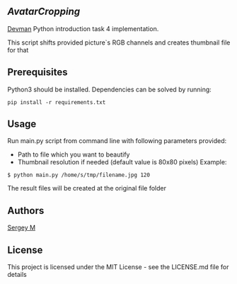 *AvatarCropping*
---
[Devman](https://dvmn.org/modules/meeting-python/lesson/avatar-cropping) Python introduction task 4 implementation.

This script shifts provided picture`s RGB channels and creates thumbnail file for that

**Prerequisites**
---
Python3 should be installed.
Dependencies can be solved by running:
```
pip install -r requirements.txt
``` 

**Usage**
---
Run main.py script from command line with following parameters provided:
- Path to file which you want to beautify
- Thumbnail resolution if needed (default value is 80x80 pixels)
Example:
```
$ python main.py /home/s/tmp/filename.jpg 120
```
The result files will be created at the original file folder

**Authors**
---
[Sergey M](mailto:svmatveev1988@yandex.ru)

**License**
---
This project is licensed under the MIT License - see the LICENSE.md file for details
